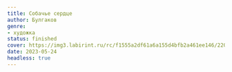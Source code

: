 ```yaml
---
title: Собачье сердце
author: Булгаков
genre:
- художка
status: finished
cover: https://img3.labirint.ru/rc/f1555a2df61a6a155d4bfb2a461ee146/220x340q80/books70/690049/cover.jpg?1564200394
date: 2023-05-24
headless: true
---
```


